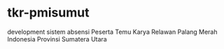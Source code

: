 # tkr-pmisumut
development sistem absensi Peserta Temu Karya Relawan Palang Merah Indonesia Provinsi Sumatera Utara 
